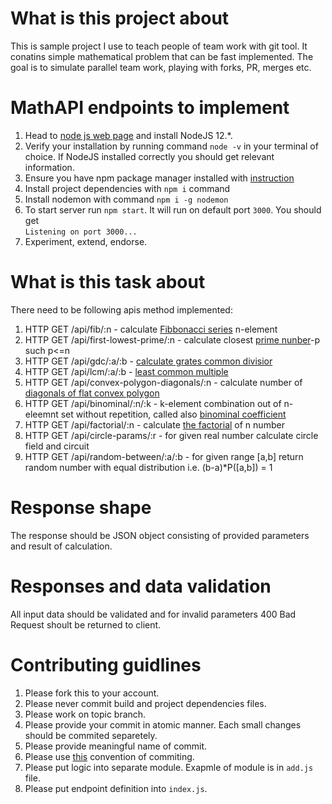 # What is this project about

This is sample project I use to teach people of team work with git tool. It conatins simple mathematical problem that can be fast implemented. 
The goal is to simulate parallel team work, playing with forks, PR, merges etc.

# MathAPI endpoints to implement

1. Head to [node js web page](https://nodejs.org/en/) and install NodeJS 12.*.
2. Verify your installation by running command `node -v` in your terminal of choice. If NodeJS installed correctly you should get relevant information.
3. Ensure you have npm package manager installed with [instruction](https://www.npmjs.com/get-npm)
3. Install project dependencies with `npm i` command
4. Install nodemon with command `npm i -g nodemon`
4. To start server run `npm start`. It will run on default port `3000`. You should get<br>
`Listening on port 3000...`
5. Experiment, extend, endorse.

# What is this task about 

There need to be following apis method implemented:
1. HTTP GET /api/fib/:n - calculate [Fibbonacci series](https://en.wikipedia.org/wiki/Fibonacci_sequence) n-element
2. HTTP GET /api/first-lowest-prime/:n - calculate closest [prime nunber](https://en.wikipedia.org/wiki/Prime_number)-p such p<=n
3. HTTP GET /api/gdc/:a/:b - [calculate grates common divisior](https://en.wikipedia.org/wiki/Greatest_common_divisor) 
4. HTTP GET /api/lcm/:a/:b - [least common multiple](https://en.wikipedia.org/wiki/Least_common_multiple)
5. HTTP GET /api/convex-polygon-diagonals/:n - calculate number of [diagonals of flat convex polygon](https://tutors.com/math-tutors/geometry-help/diagonal-formula)
6. HTTP GET /api/binominal/:n/:k - k-element combination out of n-eleemnt set without repetition, called also [binominal coefficient](https://en.wikipedia.org/wiki/Binomial_coefficient)
7. HTTP GET /api/factorial/:n - calculate [the factorial](https://en.wikipedia.org/wiki/Factorial) of n number 
8. HTTP GET /api/circle-params/:r - for given real number calculate circle field and circuit
9. HTTP GET /api/random-between/:a/:b - for given range [a,b] return random number with equal distribution i.e. (b-a)*P([a,b]) = 1

# Response shape

The response should be JSON object consisting of provided parameters and result of calculation.

# Responses and data validation

All input data should be validated and for invalid parameters 400 Bad Request shoult be returned to client.

# Contributing guidlines

1. Please fork this to your account.
2. Please never commit build and project dependencies files.
3. Please work on topic branch.
4. Please provide your commit in atomic manner. Each small changes should be commited separetely. 
5. Please provide meaningful name of commit.
6. Please use [this](https://udacity.github.io/git-styleguide/) convention of commiting.
7. Please put logic into separate module. Exapmle of module is in `add.js` file.
8. Please put endpoint definition into `index.js`.
